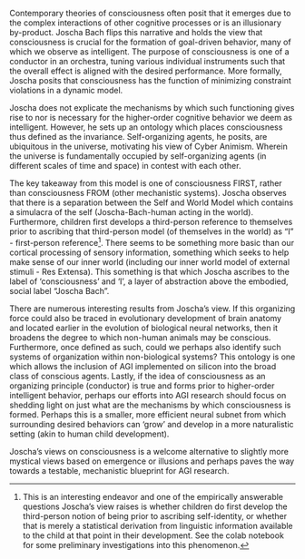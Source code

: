 Contemporary theories of consciousness often posit that it emerges due to the complex interactions of other cognitive processes or is an illusionary by-product. Joscha Bach flips this narrative and holds the view that consciousness is crucial for the formation of goal-driven behavior, many of which we observe as intelligent. The purpose of consciousness is one of a conductor in an orchestra, tuning various individual instruments such that the overall effect is aligned with the desired performance. More formally, Joscha posits that consciousness has the function of minimizing constraint violations in a dynamic model.

Joscha does not explicate the mechanisms by which such functioning gives rise to nor is necessary for the higher-order cognitive behavior we deem as intelligent. However, he sets up an ontology which places consciousness thus defined as the invariance. Self-organizing agents, he posits, are ubiquitous in the universe, motivating his view of Cyber Animism. Wherein the universe is fundamentally occupied by self-organizing agents (in different scales of time and space) in contest with each other.

The key takeaway from this model is one of consciousness FIRST, rather than consciousness FROM (other mechanistic systems). Joscha observes that there is a separation between the Self and World Model which contains a simulacra of the self (Joscha-Bach-human acting in the world). Furthermore, children first develops a third-person reference to themselves prior to ascribing that third-person model (of themselves in the world) as “I” - first-person reference[^1]. There seems to be something more basic than our cortical processing of sensory information, something which seeks to help make sense of our inner world (including our inner world model of external stimuli - Res Extensa). This something is that which Joscha ascribes to the label of ‘consciousness’ and ‘I’, a layer of abstraction above the embodied, social label “Joscha Bach”.

There are numerous interesting results from Joscha’s view. If this organizing force could also be traced in evolutionary development of brain anatomy and located earlier in the evolution of biological neural networks, then it broadens the degree to which non-human animals may be conscious. Furthermore, once defined as such, could we perhaps also identify such systems of organization within non-biological systems? This ontology is one which allows the inclusion of AGI implemented on silicon into the broad class of conscious agents. Lastly, if the idea of consciousness as an organizing principle (conductor) is true and forms prior to higher-order intelligent behavior, perhaps our efforts into AGI research should focus on shedding light on just what are the mechanisms by which consciousness is formed. Perhaps this is a smaller, more efficient neural subnet from which surrounding desired behaviors can ‘grow’ and develop in a more naturalistic setting (akin to human child development).

Joscha’s views on consciousness is a welcome alternative to slightly more mystical views based on emergence or illusions and perhaps paves the way towards a testable, mechanistic blueprint for AGI research.

[^1]: This is an interesting endeavor and one of the empirically answerable questions Joscha’s view raises is whether children do first develop the third-person notion of being prior to ascribing self-identity, or whether that is merely a statistical derivation from linguistic information available to the child at that point in their development. See the colab notebook for some preliminary investigations into this phenomenon.
